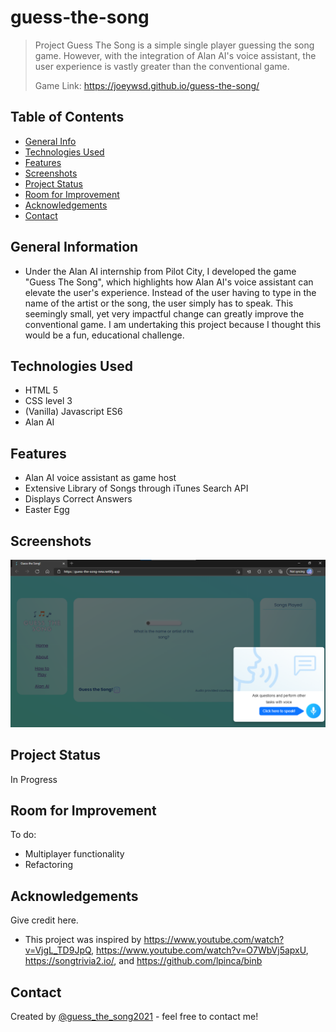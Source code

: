 # guess-the-song
> Project Guess The Song is a simple single player guessing the song game. However, with the integration of Alan AI's voice assistant, the user experience is vastly greater than the conventional game.
> 
> Game Link: https://joeywsd.github.io/guess-the-song/

## Table of Contents
* [General Info](#general-information)
* [Technologies Used](#technologies-used)
* [Features](#features)
* [Screenshots](#screenshots)
* [Project Status](#project-status)
* [Room for Improvement](#room-for-improvement)
* [Acknowledgements](#acknowledgements)
* [Contact](#contact)


## General Information
- Under the Alan AI internship from Pilot City, I developed the game "Guess The Song", which highlights how Alan AI's voice assistant can elevate the user's experience. Instead of the user having to type in the name of the artist or the song, the user simply has to speak. This seemingly small, yet very impactful change can greatly improve the conventional game. I am undertaking this project because I thought this would be a fun, educational challenge.


## Technologies Used
- HTML 5
- CSS level 3 
- (Vanilla) Javascript ES6
- Alan AI


## Features
- Alan AI voice assistant as game host
- Extensive Library of Songs through iTunes Search API
- Displays Correct Answers
- Easter Egg

## Screenshots
![Example screenshot 1](./Images/SinglePlayerFinal.png)

## Project Status
In Progress

## Room for Improvement
To do:
- Multiplayer functionality
- Refactoring


## Acknowledgements
Give credit here.
- This project was inspired by https://www.youtube.com/watch?v=VjgL_TD9JpQ, https://www.youtube.com/watch?v=O7WbVj5apxU, https://songtrivia2.io/, and https://github.com/lpinca/binb

## Contact
Created by [@guess_the_song2021](https://www.instagram.com/guess_the_song2021/) - feel free to contact me!


